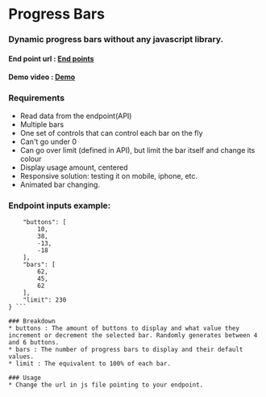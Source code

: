 # Progress Bars

### Dynamic progress bars without any javascript library.

#### End point url : [End points](http://pb-api.herokuapp.com/bars)

#### Demo video : [Demo](http://static.optus.com.au/pei/progress-bars-demo.ogv)

### Requirements

* Read data from the endpoint(API)
* Multiple bars
* One set of controls that can control each bar on the fly
* Can't go under 0
* Can go over limit (defined in API), but limit the bar itself and change its colour
* Display usage amount, centered
* Responsive solution: testing it on mobile, iphone, etc.
* Animated bar changing.

### Endpoint inputs example:
``` {
    "buttons": [
        10,
        38,
        -13,
        -18
    ],
    "bars": [
        62,
        45,
        62
    ],
    "limit": 230
} ```

### Breakdown
* buttons : The amount of buttons to display and what value they increment or decrement the selected bar. Randomly generates between 4 and 6 buttons.
* bars : The number of progress bars to display and their default values.
* limit	: The equivalent to 100% of each bar.

### Usage 
* Change the url in js file pointing to your endpoint.

